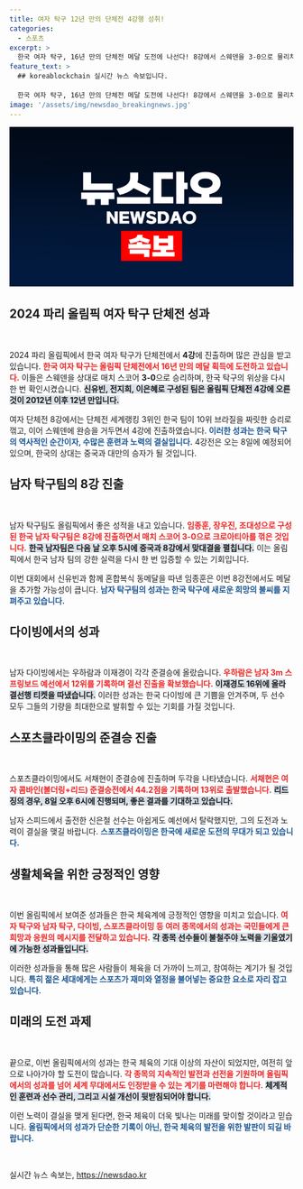 ```yaml
---
title: 여자 탁구 12년 만의 단체전 4강행 성취!
categories:
  - 스포츠
excerpt: >
  한국 여자 탁구, 16년 만의 단체전 메달 도전에 나선다! 8강에서 스웨덴을 3-0으로 물리치고 4강 진출! 남자 탁구와 다이빙 선수들도 준결승을 향한 힘찬 발걸음을 이어간다.
feature_text: >
  ## koreablockchain 실시간 뉴스 속보입니다.

  한국 여자 탁구, 16년 만의 단체전 메달 도전에 나선다! 8강에서 스웨덴을 3-0으로 물리치고 4강 진출! 남자 탁구와 다이빙 선수들도 준결승을 향한 힘찬 발걸음을 이어간다.
image: '/assets/img/newsdao_breakingnews.jpg'
---
```


<p><img src="/assets/img/newsdao_breakingnews.jpg" alt="koreablockchain 속보" /></p>

<h2 data-ke-size="size26">2024 파리 올림픽 여자 탁구 단체전 성과</h2>

<p data-ke-size="size16">&nbsp;</p>

<p>2024 파리 올림픽에서 한국 여자 탁구가 단체전에서 <strong>4강</strong>에 진출하며 많은 관심을 받고 있습니다. <b><span style="color: #ee2323;">한국 여자 탁구는 올림픽 단체전에서 16년 만의 메달 획득에 도전하고 있습니다.</span></b> 이들은 스웨덴을 상대로 매치 스코어 <strong>3-0</strong>으로 승리하며, 한국 탁구의 위상을 다시 한 번 확인시켰습니다. <b><span style="background-color: #21538527;">신유빈, 전지희, 이은혜로 구성된 팀은 올림픽 단체전 4강에 오른 것이 2012년 이후 12년 만입니다.</span></b> </p>

<p>여자 단체전 8강에서는 단체전 세계랭킹 3위인 한국 팀이 10위 브라질을 짜릿한 승리로 꺾고, 이어 스웨덴에 완승을 거두면서 4강에 진출하였습니다. <b><span style="color: #1a5490;">이러한 성과는 한국 탁구의 역사적인 순간이자, 수많은 훈련과 노력의 결실입니다.</span></b> 4강전은 오는 8일에 예정되어 있으며, 한국의 상대는 중국과 대만의 승자가 될 것입니다.</p>

<h2 data-ke-size="size26">남자 탁구팀의 8강 진출</h2>

<p data-ke-size="size16">&nbsp;</p>

<p>남자 탁구팀도 올림픽에서 좋은 성적을 내고 있습니다. <b><span style="color: #ee2323;">임종훈, 장우진, 조대성으로 구성된 한국 남자 탁구팀은 8강에 진출하면서 매치 스코어 <strong>3-0</strong>으로 크로아티아를 꺾은 것입니다.</span></b> <b><span style="background-color: #21538527;">한국 남자팀은 다음 날 오후 5시에 중국과 8강에서 맞대결을 펼칩니다.</span></b> 이는 올림픽에서 한국 남자 팀의 강한 실력을 다시 한 번 입증할 수 있는 기회입니다.</p>

<p>이번 대회에서 신유빈과 함께 혼합복식 동메달을 따낸 임종훈은 이번 8강전에서도 메달을 추가할 가능성이 큽니다. <b><span style="color: #1a5490;">남자 탁구팀의 성과는 한국 탁구에 새로운 희망의 불씨를 지펴주고 있습니다.</span></b></p>

<h2 data-ke-size="size26">다이빙에서의 성과</h2>

<p data-ke-size="size16">&nbsp;</p>

<p>남자 다이빙에서는 우하람과 이재경이 각각 준결승에 올랐습니다. <b><span style="color: #ee2323;">우하람은 남자 3m 스프링보드 예선에서 12위를 기록하며 결선 진출을 확보했습니다.</span></b> <b><span style="background-color: #21538527;">이재경도 16위에 올라 결선행 티켓을 따냈습니다.</span></b> 이러한 성과는 한국 다이빙에 큰 기쁨을 안겨주며, 두 선수 모두 그들의 기량을 최대한으로 발휘할 수 있는 기회를 가질 것입니다.</p>

<h2 data-ke-size="size26">스포츠클라이밍의 준결승 진출</h2>

<p data-ke-size="size16">&nbsp;</p>

<p>스포츠클라이밍에서도 서채현이 준결승에 진출하며 두각을 나타냈습니다. <b><span style="color: #ee2323;">서채현은 여자 콤바인(볼더링+리드) 준결승전에서 44.2점을 기록하며 13위로 출발했습니다.</span></b> <b><span style="background-color: #21538527;">리드징의 경우, 8일 오후 6시에 진행되며, 좋은 결과를 기대하고 있습니다.</span></b> </p>

<p>남자 스피드에서 출전한 신은철 선수는 아쉽게도 예선에서 탈락했지만, 그의 도전과 노력이 결실을 맺길 바랍니다. <b><span style="color: #1a5490;">스포츠클라이밍은 한국에 새로운 도전의 무대가 되고 있습니다.</span></b></p>

<h2 data-ke-size="size26">생활체육을 위한 긍정적인 영향</h2>

<p data-ke-size="size16">&nbsp;</p>

<p>이번 올림픽에서 보여준 성과들은 한국 체육계에 긍정적인 영향을 미치고 있습니다. <b><span style="color: #ee2323;">여자 탁구와 남자 탁구, 다이빙, 스포츠클라이밍 등 여러 종목에서의 성과는 국민들에게 큰 희망과 응원의 메시지를 전달하고 있습니다.</span></b> <b><span style="background-color: #21538527;">각 종목 선수들이 불철주야 노력을 기울였기에 가능한 성과들입니다.</span></b> </p>

<p>이러한 성과들을 통해 많은 사람들이 체육을 더 가까이 느끼고, 참여하는 계기가 될 것입니다. <b><span style="color: #1a5490;">특히 젊은 세대에게는 스포츠가 재미와 열정을 불어넣는 중요한 요소로 자리 잡고 있습니다.</span></b></p>

<h2 data-ke-size="size26">미래의 도전 과제</h2>

<p data-ke-size="size16">&nbsp;</p>

<p>끝으로, 이번 올림픽에서의 성과는 한국 체육의 기대 이상의 자산이 되었지만, 여전히 앞으로 나아가야 할 도전이 많습니다. <b><span style="color: #ee2323;">각 종목의 지속적인 발전과 선전을 기원하며 올림픽에서의 성과를 넘어 세계 무대에서도 인정받을 수 있는 계기를 마련해야 합니다.</span></b> <b><span style="background-color: #21538527;">체계적인 훈련과 선수 관리, 그리고 시설 개선이 뒷받침되어야 합니다.</span></b></p>

<p>이런 노력이 결실을 맺게 된다면, 한국 체육이 더욱 빛나는 미래를 맞이할 것이라고 믿습니다. <b><span style="color: #1a5490;">올림픽에서의 성과가 단순한 기록이 아닌, 한국 체육의 발전을 위한 발판이 되길 바랍니다.</span></b> </p>

<p data-ke-size="size16">&nbsp;</p>
실시간 뉴스 속보는, <a href="https://newsdao.kr" rel="dofollow">https://newsdao.kr</a>


